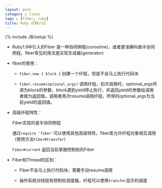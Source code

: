```yaml
---
layout: post
category : linux
tags : [fiber, ruby]
title: Ruby 纤程小记
---
```

{% include JB/setup %}

* Ruby1.9中引入的Fiber 是一种协同例程(coroutine)，或者更准确叫做半协同例程，fiber常见的用法是实现生成器(generator)

* fiber的使用：

  * `Fiber.new { block }` 创建一个纤程，但是不会马上执行代码块

  * `Fiber.resume(optional_args)` 调用纤程，初次调用时，optional_args传递为block的参数，block遇到yield停止执行，并返回yield的参数给调用者做为返回值，调用者再次resume调用纤程，所带的optional_args为当前yield的返回值。

* 高级纤程特性：

  Fiber实现的是半协同例程

  通过`require 'fiber'`可以使用其他高级特性，fiber库允许纤程对象相互调用（使用方法`Fiber#transfer`）

  `Fiber#current` 返回当前掌握控制权的Fiber


* Fiber和Thread的区别：

  * Fiber不会马上执行代码块，需要手动resume调用

  * 操作系统对线程有控制权调度器，纤程可以使用`transfer`显示的调度
